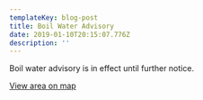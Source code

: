 ```yaml
---
templateKey: blog-post
title: Boil Water Advisory
date: 2019-01-10T20:15:07.776Z
description: ''
---
```

Boil water advisory is in effect until further notice.

[View area on map](https://wmu.geosync.cloud/map/?layer=Advisory&feature=0)
